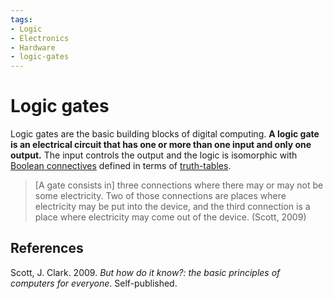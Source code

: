 ```yaml
---
tags:
- Logic
- Electronics
- Hardware
- logic-gates
---
```


# Logic gates

Logic gates are the basic building blocks of digital computing. **A logic gate is an electrical circuit that has one or more than one input and only one output.** The input controls the output and the logic is isomorphic with [Boolean connectives](../../Logic/Truth-functional_connectives.md) defined in terms of [truth-tables](../../Logic/Truth-tables.md).

> [A gate consists in] three connections where there may or may not be some electricity. Two of those connections are places where electricity may be put into the device, and the third connection is a place where electricity may come out of the device. (Scott, 2009)

## References

Scott, J. Clark. 2009. _But how do it know?: the basic principles of computers for everyone_. Self-published.
